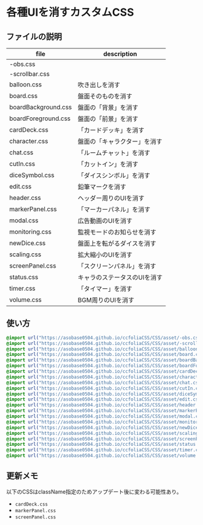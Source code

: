 # 各種UIを消すカスタムCSS

## ファイルの説明

| file                | description                                  |
| ------------------- | -------------------------------------------- |
| -obs.css            |                                              |
| -scrollbar.css      |                                              |
| balloon.css         | 吹き出しを消す                               |
| board.css           | 盤面そのものを消す                           |
| boardBackground.css | 盤面の「背景」を消す                         |
| boardForeground.css | 盤面の「前景」を消す                         |
| cardDeck.css        | 「カードデッキ」を消す                       |
| character.css       | 盤面の「キャラクター」を消す                 |
| chat.css            | 「ルームチャット」を消す                     |
| cutIn.css           | 「カットイン」を消す                         |
| diceSymbol.css      | 「ダイスシンボル」を消す                     |
| edit.css            | 鉛筆マークを消す                             |
| header.css          | ヘッダー周りのUIを消す                       |
| markerPanel.css     | 「マーカーパネル」を消す                     |
| modal.css           | 広告動画のUIを消す                           |
| monitoring.css      | 監視モードのお知らせを消す                   |
| newDice.css         | 盤面上を転がるダイスを消す                   |
| scaling.css         | 拡大縮小のUIを消す                           |
| screenPanel.css     | 「スクリーンパネル」を消す                   |
| status.css          | キャラのステータスのUIを消す                 |
| timer.css           | 「タイマー」を消す                           |
| volume.css          | BGM周りのUIを消す                            |

## 使い方

```css
@import url("https://asobase0504.github.io/ccfoliaCSS/CSS/asset/-obs.css");
@import url("https://asobase0504.github.io/ccfoliaCSS/CSS/asset/-scrollbar.css");
@import url("https://asobase0504.github.io/ccfoliaCSS/CSS/asset/balloon.css");
@import url("https://asobase0504.github.io/ccfoliaCSS/CSS/asset/board.css");
@import url("https://asobase0504.github.io/ccfoliaCSS/CSS/asset/boardBackground.css");
@import url("https://asobase0504.github.io/ccfoliaCSS/CSS/asset/boardForeground.css");
@import url("https://asobase0504.github.io/ccfoliaCSS/CSS/asset/cardDeck.csss");
@import url("https://asobase0504.github.io/ccfoliaCSS/CSS/asset/character.css");
@import url("https://asobase0504.github.io/ccfoliaCSS/CSS/asset/chat.css");
@import url("https://asobase0504.github.io/ccfoliaCSS/CSS/asset/cutIn.css");
@import url("https://asobase0504.github.io/ccfoliaCSS/CSS/asset/diceSymbol.css");
@import url("https://asobase0504.github.io/ccfoliaCSS/CSS/asset/edit.css");
@import url("https://asobase0504.github.io/ccfoliaCSS/CSS/asset/header.css");
@import url("https://asobase0504.github.io/ccfoliaCSS/CSS/asset/markerPanel.css");
@import url("https://asobase0504.github.io/ccfoliaCSS/CSS/asset/modal.css");
@import url("https://asobase0504.github.io/ccfoliaCSS/CSS/asset/monitoring.css");
@import url("https://asobase0504.github.io/ccfoliaCSS/CSS/asset/newDice.css");
@import url("https://asobase0504.github.io/ccfoliaCSS/CSS/asset/scaling.css");
@import url("https://asobase0504.github.io/ccfoliaCSS/CSS/asset/screenPanel.css");
@import url("https://asobase0504.github.io/ccfoliaCSS/CSS/asset/status.css");
@import url("https://asobase0504.github.io/ccfoliaCSS/CSS/asset/timer.css");
@import url("https://asobase0504.github.io/ccfoliaCSS/CSS/asset/volume.css");
```

## 更新メモ
以下のCSSはclassName指定のためアップデート後に変わる可能性あり。
- `cardDeck.css`
- `markerPanel.css`
- `screenPanel.css`